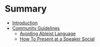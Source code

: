 # Summary

* [Introduction](README.md)
* [Community Guidelines](community-guidelines.md)
  * [Avoiding Ableist Language](community-guidelines/avoiding-ableist-language.md)
  * [How To Present at a Speaker Social](community-guidelines/how-to-present-at-a-speaker-social.md)

